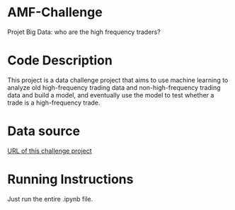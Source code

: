 # AMF-Challenge
Projet Big Data: who are the high frequency traders?
# Code Description
This project is a data challenge project that aims to use machine learning to analyze old high-frequency trading data and non-high-frequency trading data and build a model, and eventually use the model to test whether a trade is a high-frequency trade.
# Data source
[URL of this challenge project](https://challengedata.ens.fr/challenges/50)
# Running Instructions
Just run the entire .ipynb file.
